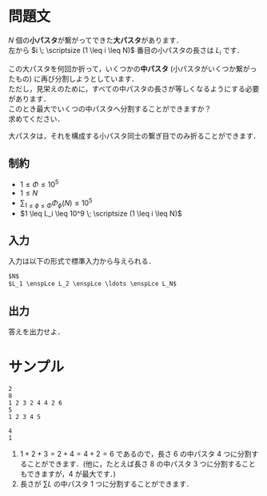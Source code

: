 問題文
=====
$N$ 個の**小パスタ**が繋がってできた**大パスタ**があります．  
左から $i \; \scriptsize (1 \leq i \leq N)$ 番目の小パスタの長さは $L_i$ です．  

この大パスタを何回か折って，いくつかの**中パスタ** (小パスタがいくつか繋がったもの) に再び分割しようとしています．  
ただし，見栄えのために，すべての中パスタの長さが等しくなるようにする必要があります．  
このとき最大でいくつの中パスタへ分割することができますか？  
求めてください．

大パスタは，それを構成する小パスタ同士の繋ぎ目でのみ折ることができます．  

制約
-----
- $1 \leq \Phi \leq 10^5$
- $1 \leq N$
- $\displaystyle \sum_{1 \leq \phi \leq \Phi} \Phi_{\phi}(N) \leq 10^5$
- $1 \leq L_i \leq 10^9 \; \scriptsize (1 \leq i \leq N)$

入力
-----
入力は以下の形式で標準入力から与えられる．
```md
$N$  
$L_1 \enspLce L_2 \enspLce \ldots \enspLce L_N$  
```

出力
-----
答えを出力せよ．  

サンプル
=====
```入力例1
2
8
1 2 3 2 4 4 2 6
5
1 2 3 4 5
```
```出力例1
4
1
```
1. $1+2+3 = 2+4 = 4+2 = 6$ であるので，長さ $6$ の中パスタ $4$ つに分割することができます．(他に，たとえば長さ $8$ の中パスタ $3$ つに分割することもできますが，$4$ が最大です．)
2. 長さが $\sum L$ の中パスタ $1$ つに分割することができます．
